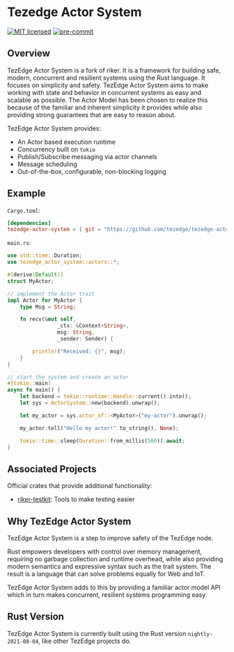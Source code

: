 # Tezedge Actor System

[![MIT licensed](https://img.shields.io/badge/license-MIT-blue.svg)](./LICENSE)
[![pre-commit](https://github.com/tezedge/tezedge-actor-system/actions/workflows/pre-commit.yml/badge.svg)](https://github.com/tezedge/tezedge-actor-system/actions/workflows/pre-commit.yml)

## Overview

TezEdge Actor System is a fork of riker. It is a framework for building safe, modern, concurrent and resilient systems using the Rust language. It focuses on simplicity and safety. TezEdge Actor System aims to make working with state and behavior in concurrent systems as easy and scalable as possible. The Actor Model has been chosen to realize this because of the familiar and inherent simplicity it provides while also providing strong guarantees that are easy to reason about.

TezEdge Actor System provides:

- An Actor based execution runtime
- Concurrency built on `tokio`
- Publish/Subscribe messaging via actor channels
- Message scheduling
- Out-of-the-box, configurable, non-blocking logging

## Example

`Cargo.toml`:

```toml
[dependencies]
tezedge-actor-system = { git = "https://github.com/tezedge/tezedge-actor-system.git", tag = "v0.4.2-cleanup-unsafe-8" }
```

`main.rs`:

```rust
use std::time::Duration;
use tezedge_actor_system::actors::*;

#[derive(Default)]
struct MyActor;

// implement the Actor trait
impl Actor for MyActor {
    type Msg = String;

    fn recv(&mut self,
                _ctx: &Context<String>,
                msg: String,
                _sender: Sender) {

        println!("Received: {}", msg);
    }
}

// start the system and create an actor
#[tokio::main]
async fn main() {
    let backend = tokio::runtime::Handle::current().into();
    let sys = ActorSystem::new(backend).unwrap();

    let my_actor = sys.actor_of::<MyActor>("my-actor").unwrap();

    my_actor.tell("Hello my actor!".to_string(), None);

    tokio::time::sleep(Duration::from_millis(500)).await;
}
```

## Associated Projects

Official crates that provide additional functionality:

- [riker-testkit](https://github.com/riker-rs/riker-testkit): Tools to make testing easier

## Why TezEdge Actor System

TezEdge Actor System is a step to improve safety of the TezEdge node.

Rust empowers developers with control over memory management, requiring no garbage collection and runtime overhead, while also providing modern semantics and expressive syntax such as the trait system. The result is a language that can solve problems equally for Web and IoT.

TezEdge Actor System adds to this by providing a familiar actor model API which in turn makes concurrent, resilient systems programming easy.

## Rust Version

TezEdge Actor System is currently built using the Rust version `nightly-2021-08-04`, like other TezEdge projects do.
